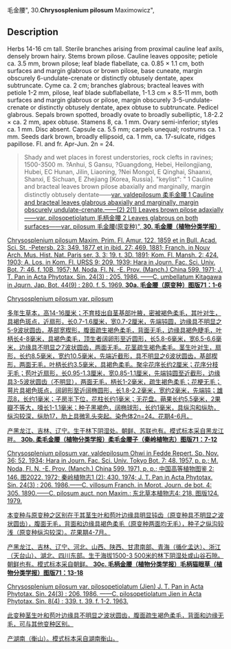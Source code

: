 毛金腰",
30.**Chrysosplenium pilosum** Maximowicz",

## Description
Herbs 14-16 cm tall. Sterile branches arising from proximal cauline leaf axils, densely brown hairy. Stems brown pilose. Cauline leaves opposite; petiole ca. 3.5 mm, brown pilose; leaf blade flabellate, ca. 0.85 × 1.1 cm, both surfaces and margin glabrous or brown pilose, base cuneate, margin obscurely 6-undulate-crenate or distinctly obtusely dentate, apex subtruncate. Cyme ca. 2 cm; branches glabrous; bracteal leaves with petiole 1-2 mm, pilose, leaf blade subflabellate, 1-1.3 cm × 8.5-11 mm, both surfaces and margin glabrous or pilose, margin obscurely 3-5-undulate-crenate or distinctly obtusely dentate, apex obtuse to subtruncate. Pedicel glabrous. Sepals brown spotted, broadly ovate to broadly subelliptic, 1.8-2.2 × ca. 2 mm, apex obtuse. Stamens 8, ca. 1 mm. Ovary semi-inferior; styles ca. 1 mm. Disc absent. Capsule ca. 5.5 mm; carpels unequal; rostrums ca. 1 mm. Seeds dark brown, broadly ellipsoid, ca. 1 mm, ca. 17-sulcate, ridges papillose. Fl. and fr. Apr-Jun. 2n = 24.

> Shady and wet places in forest understories, rock clefts in ravines; 1500-3500 m. ?Anhui, S Gansu, ?Guangdong, Hebei, Heilongjiang, Hubei, EC Hunan, Jilin, Liaoning, ?Nei Mongol, E Qinghai, Shaanxi, Shanxi, E Sichuan, E Zhejiang [Korea, Russia].
  "keylist": "
1 Cauline and bracteal leaves brown pilose abaxially and marginally, margin distinctly obtusely dentate——<a href='/info/Chrysosplenium pilosum var. valdepilosum?t=foc'>var. valdepilosum 柔毛金腰
1 Cauline and bracteal leaves glabrous abaxially and marginally, margin obscurely undulate-crenate.——(2)
2(1) Leaves brown pilose adaxially——<a href='/info/Chrysosplenium pilosum var. pilosopetiolatum?t=foc'>var. pilosopetiolatum 毛柄金腰
2 Leaves glabrous on both surfaces——<a href='/info/Chrysosplenium pilosum var. pilosum?t=foc'>var. pilosum 毛金腰(原变种)",
**30. 毛金腰（植物分类学报）**

Chrysosplenium pilosum Maxim. Prim. Fl. Amur. 122. 1859 et in Bull. Acad. Sci. St. -Petersb. 23: 349. 1877 et in ibid. 27: 469. 1881; Franch. in Nouv Arch. Mus. Hist. Nat. Paris ser. 3. 3: 19. t. 3D. 1891; Kom. Fl. Mansh. 2: 424. 1903; A. Los. in Kom. Fl. URSS 9: 209. 1939: Hara in Journ. Fac. Sci. Univ. Bot. 7: 46. f. 10B. 1957; M. Noda, Fl. N. -E. Prov. (Manch.) China 599. 1971; J. T. Pan in Acta Phytotax. Sin. 24(3) : 205. 1986. ——C. umbellatum Kitagawa in Jqurn. Jap. Bot. 44(9) : 280. f. 5. 1969.
**30a. 毛金腰（原变种）图版71：1-6**

Chrysosplenium pilosum var. pilosum

多年生草本，高14-16厘米；不育枝出自茎基部叶腋，密被褐色柔毛，其叶对生，具褐色斑点，近扇形，长0.7-1.6厘米，宽0.7-2厘米，先端钝圆，边缘具不明显之5-9波状圆齿，基部宽楔形，腹面疏生褐色柔毛，背面无毛，边缘具褐色睫毛，叶柄长4-8毫米，具褐色柔毛，顶生者阔卵形至近圆形，长5.8-6毫米，宽6.5-6.6毫米，边缘具不明显之7波状圆齿，两面无毛。花茎疏生褐色柔毛。茎生叶对生，扇形，长约8.5毫米，宽约10.5毫米，先端近截形，具不明显之6波状圆齿，基部楔形，两面无毛，叶柄长约3.5毫米，具褐色柔毛。聚伞花序长约2厘米；花序分枝无毛；苞叶近扇形，长0.95-1.3厘米，宽0.85-1.1厘米，先端钝圆至近截形，边缘具3-5波状圆齿（不明显），两面无毛，柄长1-2毫米，疏生褐色柔毛；花梗无毛；萼片具褐色斑点，阔卵形至近阔椭圆形，长1.8-2.2毫米，宽约2毫米，先端钝；雄蕊8，长约1毫米；子房半下位，花柱长约1毫米；无花盘。蒴果长约5.5毫米，2果瓣不等大，嚎长1-1.1毫米；种子黑褐色，阔椭球形，长约1毫米，具纵沟和纵肋，纵沟较深，纵肋17，肋上具微乳头突起。染色体2n=24。花期4-6月。

产黑龙江、吉林、辽宁。生于林下阴湿处。朝鲜、苏联也有。模式标本采自黑龙江畔。
**30b. 柔毛金腰（植物分类学报）柔毛金腰子（秦岭植物志）图版71：7-12**

Chrysosplenium pilosum var. valdepilosum Ohwi in Fedde Repert. Sp. Nov. 36: 52. 1934; Hara in Journ. Fac. Sci. Univ. Tokyo Bot. 7: 48. 1957, p. p.; M. Noda, Fl. N. -E. Prov. (Manch.) China 599. 1971, p. p.; 中国高等植物图鉴 2: 146. 图2022. 1972; 秦岭植物志1 (2): 430. 1974; J. T. Pan in Acta Phytotax. Sin. 24(3) : 206. 1986.——C. villosum Franch. in Morot. Journ. de bot. 4: 305. 1890.——C. pilosum auct. non Maxim.: 东北草本植物志4: 218. 图版124. 1979.

本变种与原变种之区别在于其茎生叶和苞叶边缘具明显钝齿（原变种具不明显之波状圆齿），腹面无毛，背面和边缘具褐色柔毛（原变种两面均无毛），种子之纵沟较浅（原变种纵沟较深）。花果期4-7月。

产黑龙江、吉林、辽宁、河北、山西、陕西、甘肃南部、青海（循化孟达）、浙江（天台山）、湖北、四川东部。生于海拔1500-3 500米的林下阴湿处或山谷石隙。朝鲜也有。模式标本采自朝鲜。
**30c. 毛柄金腰（植物分类学报）毛柄猫眼草（植物分类学报）图版71：13-18**

Chrysosplenium pilosum var. pilosopetiolatum (Jien) J. T. Pan in Acta Phytotax. Sin. 24(3) : 206. 1986. ——C. pilosopetiolatum Jien in Acta Phytotax. Sin. 8(4) : 339. t. 39. f. 1-2. 1963.

此变种茎生叶和苞叶边缘具不明显之波状圆齿，腹面疏生褐色柔毛，背面和边缘无毛，可与其他变种区别。

产湖南（衡山）。模式标本采自湖南衡山。
